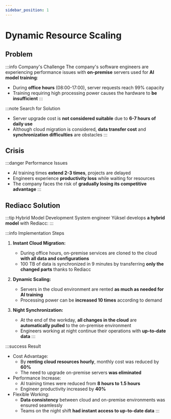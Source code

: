 ```yaml
---
sidebar_position: 1
---
```


# Dynamic Resource Scaling

## Problem

:::info Company's Challenge
The company's software engineers are experiencing performance issues with **on-premise** servers used for **AI model training**:
- During **office hours** (08:00-17:00), server requests reach 99% capacity
- Training requiring high processing power causes the hardware to **be insufficient**
:::

:::note Search for Solution
- Server upgrade cost is **not considered suitable** due to **6-7 hours of daily use**
- Although cloud migration is considered, **data transfer cost** and **synchronization difficulties** are obstacles
:::

## Crisis

:::danger Performance Issues
- AI training times **extend 2-3 times**, projects are delayed
- Engineers experience **productivity loss** while waiting for resources
- The company faces the risk of **gradually losing its competitive advantage**
:::

## Rediacc Solution

:::tip Hybrid Model Development
System engineer Yüksel develops **a hybrid model** with Rediacc:
:::

:::info Implementation Steps
1. **Instant Cloud Migration:**
   - During office hours, on-premise services are cloned to the cloud **with all data and configurations**
   - 100 TB of data is synchronized in 9 minutes by transferring **only the changed parts** thanks to Rediacc

2. **Dynamic Scaling:**
   - Servers in the cloud environment are rented **as much as needed for AI training**
   - Processing power can be **increased 10 times** according to demand

3. **Night Synchronization:**
   - At the end of the workday, **all changes in the cloud** are **automatically pulled** to the on-premise environment
   - Engineers working at night continue their operations with **up-to-date data**
:::

:::success Result
- Cost Advantage:
  - By **renting cloud resources hourly**, monthly cost was reduced by **60%**
  - The need to upgrade on-premise servers **was eliminated**
- Performance Increase:
  - AI training times were reduced from **8 hours to 1.5 hours**
  - Engineer productivity increased by **40%**
- Flexible Working:
  - **Data consistency** between cloud and on-premise environments was ensured seamlessly
  - Teams on the night shift **had instant access to up-to-date data**
:::
